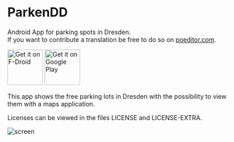 ParkenDD
========

Android App for parking spots in Dresden.  
If you want to contribute a translation be free to do so on [poeditor.com](https://poeditor.com/join/project/eu2wqvnR4z).

<a href="https://f-droid.org/repository/browse/?fdid=de.jkliemann.parkendd" target="_blank">
<img src="https://f-droid.org/badge/get-it-on.png" alt="Get it on F-Droid" height="80"/></a>
<a href="https://play.google.com/store/apps/details?id=de.jkliemann.parkendd" target="_blank">
<img src="https://play.google.com/intl/en_us/badges/images/generic/en-play-badge.png" alt="Get it on Google Play" height="80"/></a>

This app shows the free parking lots in Dresden with the possibility to view them with a maps application.

Licenses can be viewed in the files LICENSE and LICENSE-EXTRA.

![screen](http://jkliemann.de/parkendd/media/parkendd5.png "screenshot")
